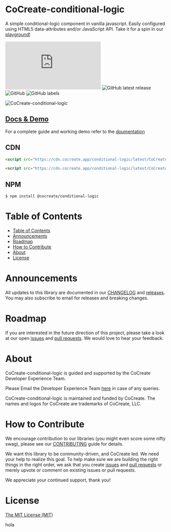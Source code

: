 # CoCreate-conditional-logic
A simple conditional-logic component in vanilla javascript. Easily configured using HTML5 data-attributes and/or JavaScript API. Take it for a spin in our [playground!](https://cocreate.app/docs/conditional-logic)

![GitHub file size in bytes](https://img.shields.io/github/size/CoCreate-app/CoCreate-conditional-logic/dist/CoCreate-conditional-logic.min.js?label=minified%20size&style=for-the-badge) 
![GitHub latest release](https://img.shields.io/github/v/release/CoCreate-app/CoCreate-conditional-logic?style=for-the-badge)
![GitHub](https://img.shields.io/github/license/CoCreate-app/CoCreate-conditional-logic?style=for-the-badge) 
![GitHub labels](https://img.shields.io/github/labels/CoCreate-app/CoCreate-conditional-logic/help%20wanted?style=for-the-badge)

![CoCreate-conditional-logic](https://cdn.cocreate.app/docs/CoCreate-conditional-logic.gif)

## [Docs & Demo](https://cocreate.app/docs/conditional-logic)


For a complete guide and working demo refer to the [doumentation](https://cocreate.app/docs/conditional-logic)

## CDN
```html
<script src="https://cdn.cocreate.app/conditional-logic/latest/CoCreate-conditional-logic.min.js"></script>
```
```html
<script src="https://cdn.cocreate.app/conditional-logic/latest/CoCreate-conditional-logic.min.css"></script>
```

## NPM
```shell
$ npm install @cocreate/conditional-logic
```

# Table of Contents

- [Table of Contents](#table-of-contents)
- [Announcements](#announcements)
- [Roadmap](#roadmap)
- [How to Contribute](#how-to-contribute)
- [About](#about)
- [License](#license)

<a name="announcements"></a>
# Announcements

All updates to this library are documented in our [CHANGELOG](https://github.com/CoCreate-app/CoCreate-conditional-logic/blob/master/CHANGELOG.md) and [releases](https://github.com/CoCreate-app/CoCreate-conditional-logic/releases). You may also subscribe to email for releases and breaking changes. 

<a name="roadmap"></a>
# Roadmap

If you are interested in the future direction of this project, please take a look at our open [issues](https://github.com/CoCreate-app/CoCreate-conditional-logic/issues) and [pull requests](https://github.com/CoCreate-app/CoCreate-conditional-logic/pulls). We would love to hear your feedback.


<a name="about"></a>
# About

CoCreate-conditional-logic is guided and supported by the CoCreate Developer Experience Team.

Please Email the Developer Experience Team [here](mailto:develop@cocreate.app) in case of any queries.

CoCreate-conditional-logic is maintained and funded by CoCreate. The names and logos for CoCreate are trademarks of CoCreate, LLC.

<a name="contribute"></a>
# How to Contribute

We encourage contribution to our libraries (you might even score some nifty swag), please see our [CONTRIBUTING](https://github.com/CoCreate-app/CoCreate-conditional-logic/blob/master/CONTRIBUTING.md) guide for details.

We want this library to be community-driven, and CoCreate led. We need your help to realize this goal. To help make sure we are building the right things in the right order, we ask that you create [issues](https://github.com/CoCreate-app/CoCreate-conditional-logic/issues) and [pull requests](https://github.com/CoCreate-app/CoCreate-conditional-logic/pulls) or merely upvote or comment on existing issues or pull requests.

We appreciate your continued support, thank you!

# License
[The MIT License (MIT)](https://github.com/CoCreate-app/CoCreate-conditional-logic/blob/master/LICENSE)

hola